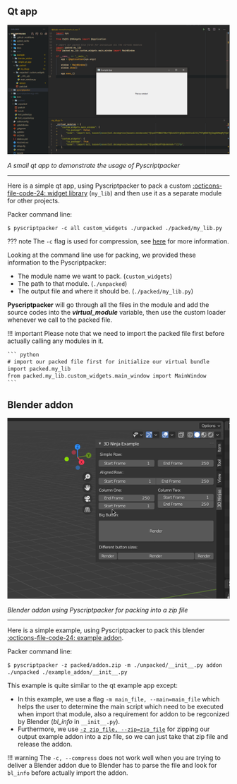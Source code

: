 ## Qt app

![](./assets/qt_example_app.png)

_A small qt app to demonstrate the usage of Pyscriptpacker_

---

Here is a simple qt app, using Pyscriptpacker to pack a custom [:octicons-file-code-24: widget library](https://github.com/3dninjas/pyscriptpacker) (`my_lib`) and then use it as a separate module for other projects.  

Packer command line:

``` console
$ pyscriptpacker -c all custom_widgets ./unpacked ./packed/my_lib.py
```

??? note
    The `-c` flag is used for compression, see [here](/features/#compressing) for more information.

Looking at the command line use for packing, we provided these information to the Pyscriptpacker:

- The module name we want to pack. (`custom_widgets`)
- The path to that module. (`./unpacked`)
- The output file and where it should be. (`./packed/my_lib.py`)

**Pyscriptpacker** will go through all the files in the module and add the source codes into the _**virtual_module**_ variable, then use the custom loader whenever we call to the packed file.

!!! important
    Please note that we need to import the packed file first before actually calling any modules in it. 

    ``` python
    # import our packed file first for initialize our virtual bundle
    import packed.my_lib
    from packed.my_lib.custom_widgets.main_window import MainWindow
    ```

## Blender addon

![](./assets/blender_example_addon.png)

_Blender addon using Pyscriptpacker for packing into a zip file_

---

Here is a simple example, using Pyscriptpacker to pack this blender [:octicons-file-code-24: example addon](https://github.com/3dninjas/pyscriptpacker). 

Packer command line:

``` console
$ pyscriptpacker -z packed/addon.zip -m ./unpacked/__init__.py addon ./unpacked ./example_addon/__init__.py
```

This example is quite similar to the qt example app except:

- In this example, we use a flag `-m main_file, --main=main_file` which helps the user to determine the main script which need to be executed when import that module, also a requirement for addon to be regconized by Blender (*bl_info* in `__init__.py`).
- Furthermore, we use [`-z zip_file, --zip=zip_file`](/features/#zipping-output) for zipping our output example addon into a zip file, so we can just take that zip file and release the addon.

!!! warning
    The `-c, --compress` does not work well when you are trying to deliver a Blender addon due to Blender has to parse the file and look for `bl_info` before actually import the addon.
